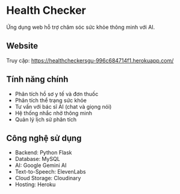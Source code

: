 # Health Checker

Ứng dụng web hỗ trợ chăm sóc sức khỏe thông minh với AI.

## Website

Truy cập: https://healthcheckersgu-996c684714f1.herokuapp.com/

## Tính năng chính

- Phân tích hồ sơ y tế và đơn thuốc
- Phân tích thể trạng sức khỏe
- Tư vấn với bác sĩ AI (chat và giọng nói)
- Hệ thống nhắc nhở thông minh
- Quản lý lịch sử phân tích

## Công nghệ sử dụng

- Backend: Python Flask
- Database: MySQL
- AI: Google Gemini AI
- Text-to-Speech: ElevenLabs
- Cloud Storage: Cloudinary
- Hosting: Heroku